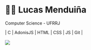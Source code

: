 <link rel="stylesheet" href="https://cdn.jsdelivr.net/gh/devicons/devicon@v2.14.0/devicon.min.css">

<h1>👨‍💻 Lucas Menduiña</h1>
<p>Computer Science - UFRRJ</p>
| C | AdonisJS | HTML | CSS | JS | Git |
  <div align="left"><br> 
  <a href = "mailto:lucasmenduina.cc@gmail.com"><img src="https://img.shields.io/badge/-Gmail-%23333?style=for-the-badge&logo=gmail&logoColor=white" target="_blank"></a>
  </div>
 
  <!--![Snake animation](https://github.com/ImNotMenduina/ImNotMenduina/blob/output/github-contribution-grid-snake.svg) -->
 

<!--
**ImNotMenduina/ImNotMenduina** is a ✨ _special_ ✨ repository because its `README.md` (this file) appears on your GitHub profile.

Here are some ideas to get you started:

- 🔭 I’m currently working on ...
- 🌱 I’m currently learning ...
- 👯 I’m looking to collaborate on ...
- 🤔 I’m looking for help with ...
- 💬 Ask me about ...
- 📫 How to reach me: ...
- 😄 Pronouns: ...
- ⚡ Fun fact: ...
-->

